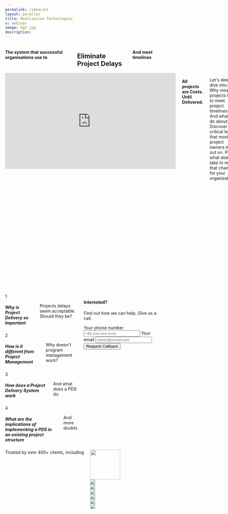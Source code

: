 ```yaml
---
permalink: /ideacast
layout: parallax
title: Realization Technologies
n: webinar 
image: bg2.jpg
description: 
---
```

<div class="row">
	<div class="small-12 columns text-center m-ws-bottom">
		<h4 class="wcolor">The system that successful organisations use to</h4>
		<h2 class="bold serif wc">Eliminate Project Delays</h2>
		<h4 class="wcolor2">And meet timelines</h4>
	</div>
</div>
<div class="lgbg">
<div class="row">
		<div class="small-12 medium-8 columns m-ws-top">
			<div class="flex-video widescreen">
  		  <iframe id="ytplayer" width="560" height="315" src="https://www.youtube.com/embed/71Q2ry0zptw?autoplay=1&modestbranding=1&showinfo=0&rel=0&cc_load_policy=1&iv_load_policy=3&theme=light&color=white" frameborder="0" allow="accelerometer; autoplay; encrypted-media; gyroscope; picture-in-picture" allowfullscreen></iframe>
			</div>
			<h4 class="bold nm">All projects are Costs. <span class="bkc">Until Delivered.</span></h4>
			<p class="scolor">Let's deep dive into: Why most projects fail to meet project timelines. And what to do about it. Discover the critical lever that most project owners miss out on. Plus what does it take to make that change for your organisation.</p>
      <h5 class="bkc s-ws-top">Overview</h5>
      <p class="scolor">Project Delivery Software enables organizations to reduce project lead times and improve due-date performance.
      </p><p class="scolor">
The toughest part in a project delivery is not planning but execution. Unfortunately, project management systems like Primavera and MS Project are strong in planning but weak in execution. They don't provide schedules that frontline supervisors can use, or early warning signals that tell managers what to expedite or which upcoming bottlenecks to bust.
      </p><p class="scolor">
A Project Delivery System not only includes good planning logic but also strong execution logic. As a result, resources work on the right tasks at the right time, managers are proactive, and projects get done faster and more efficiently. All this with fewer reports, shorter meetings and simpler plans. Think of it like a GPS for your projects.</p>
		  <!-- <h5>Description</h5>
		  <p> Something here</p> -->
		</div>
		<div class="small-12 medium-4 columns s-ws-top">
			<div class="callout">
				<div class="row" style="position:relative;">
					<div class="small-2 bgline text-center columns s-ws-bottom-p">
						<div class="bgcircle">1</div>
					</div>
					<div class="small-10 columns xs-ws-bottom" style="padding-left: 0;">
						<h5 class="bkc nm">Why is Project Delivery so Important</h5>
						<p>Projects delays seem acceptable. Should they be?</p>
					</div>
				</div>
				<div class="row" style="position:relative;">
					<div class="small-2 bgline text-center columns s-ws-bottom-p">
						<div class="bgcircle">2</div>
					</div>
					<div class="small-10 columns xs-ws-bottom" style="padding-left: 0;">
						<h5 class="bkc nm">How is it different from Project Management</h5>
						<p>Why doesn't program management work?</p>
					</div>
				</div>
				<div class="row" style="position:relative;">
					<div class="small-2 bgline text-center columns s-ws-bottom-p">
						<div class="bgcircle">3</div>
					</div>
					<div class="small-10 columns xs-ws-bottom" style="padding-left: 0;">
						<h5 class="bkc nm">How does a Project Delivery System work</h5>
						<p>And what does a PDS do</p>
					</div>
				</div>
				<div class="row" style="position:relative;">
					<div class="small-2 text-center columns" style="padding-bottom: 0;">
						<div class="bgcircle">4</div>
					</div>
					<div class="small-10 columns" style="padding-left: 0;">
						<h5 class="bkc nm">What are the implications of implementing a PDS in an existing project structure</h5>
						<p>And more doubts</p>
					</div>
				</div>
			</div>
			<div class="callout dbbg">
				<h4 class="wc bold">Interested?</h4>
				<p class="wcolor">Find out how we can help. Give us a call.</p>
				<form action="https://formspree.io/aditya@mutinylabs.in" method="POST">
					<label class="wcolor">Your phone number
					<input type="tel" name="telephone" class="fullwidth" placeholder="+91-xxx-xxx-xxxx"></label>
					<label class="wcolor">Your email
					<input type="email" name="mail" class="fullwidth" placeholder="name@email.com"></label>
					<input type="hidden" name="_next" value="http://signup.realization.com/thankyou.html"/>
					<input type="submit" name="" class="button fullwidth nm" value="Request Callback">
				</form>
			</div>
		</div>
	</div>
</div>
<div class="wbg">
	<div class="row">	
		<div class="small-12 columns b-ws-top m-ws-bottom text-center">
			<div class="scolor2 s-ws-bottom">Trusted by over 400+ clients, including</div>
      <div class="row">
      	<div class="small-2 hide-for-small-only columns text-center">
      		<img src="{{site.url}}/assets/img/logos/usaf.png" class="gs hv" style="height:98px;">
      	</div>
      	<div class="small-4 medium-2 columns">
      		<img src="{{site.url}}/assets/img/logos/tatasteel.png" class="gs hv m-ws-top-p xs-ws-top">
      	</div>
      	<div class="small-2 columns medium-1">
      		<img src="{{site.url}}/assets/img/logos/lt.png" class="gs hv s-ws-top">
      	</div>
      	<div class="small-2 hide-for-small-only columns">
      		<img src="{{site.url}}/assets/img/logos/boeing.png" class="gs hv">
      	</div>
      	<div class="small-3 medium-2 columns ">
      		<img src="{{site.url}}/assets/img/logos/ntpc.png" class="gs hv">
      	</div>
      	<div class="small-2 columns hide-for-small-only">
      		<img src="{{site.url}}/assets/img/logos/aarti.png" class="gs hv xs-ws-top">
      	</div>
      	<div class="small-2 medium-1 columns">
      		<img src="{{site.url}}/assets/img/logos/nasa.png" class="gs hv s-ws-top">
      	</div>
      </div>
    </div>
	</div>
</div>
